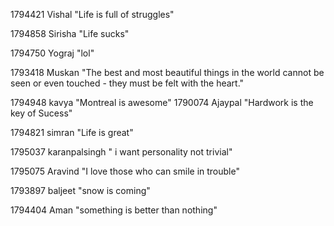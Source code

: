 1794421  Vishal "Life is full of struggles"

1794858 Sirisha "Life sucks"

1794750 Yograj "lol"

1793418 Muskan "The best and most beautiful things in the world cannot be seen or even touched - they must be felt with the heart."


1794948  kavya "Montreal is awesome"
1790074 Ajaypal "Hardwork is the key of Sucess"



1794821  simran "Life is great"



1795037 karanpalsingh " i want personality not trivial"



1795075 Aravind "I love those who can smile in trouble"


1793897  baljeet "snow is coming"






1794404 Aman "something is better than nothing"


